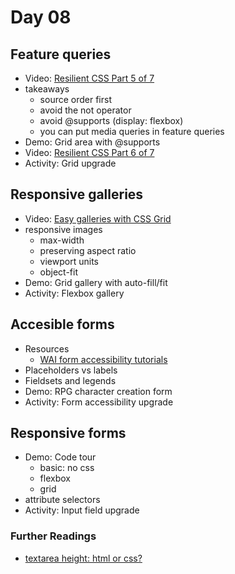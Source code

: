 # Day 08
## Feature queries
- Video: [Resilient CSS Part 5 of 7](https://youtu.be/T8uxmUQZsck)
- takeaways
  - source order first
  - avoid the not operator
  - avoid @supports (display: flexbox)
  - you can put media queries in feature queries
- Demo: Grid area with @supports
- Video: [Resilient CSS Part 6 of 7](https://youtu.be/7y-xfxC2jGA)
- Activity: Grid upgrade

## Responsive galleries
- Video: [Easy galleries with CSS Grid](https://youtu.be/tFKrK4eAiUQ)
- responsive images
  - max-width
  - preserving aspect ratio
  - viewport units
  - object-fit
- Demo: Grid gallery with auto-fill/fit
- Activity: Flexbox gallery 

## Accesible forms
- Resources
  - [WAI form accessibility tutorials](https://www.w3.org/WAI/tutorials/forms/)
- Placeholders vs labels
- Fieldsets and legends
- Demo: RPG character creation form
- Activity: Form accessibility upgrade

## Responsive forms
- Demo: Code tour
  - basic: no css
  - flexbox
  - grid
- attribute selectors
- Activity: Input field upgrade

### Further Readings
- [textarea height: html or css?](https://stackoverflow.com/questions/3896537/should-i-size-a-textarea-with-css-width-height-or-html-cols-rows-attributes)
